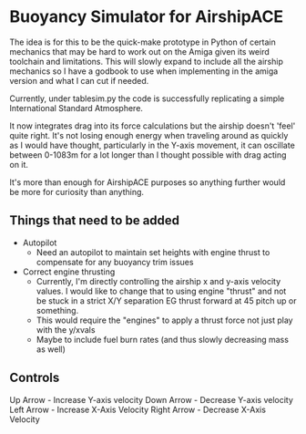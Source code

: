 # Buoyancy Simulator for AirshipACE

The idea is for this to be the quick-make prototype in Python of certain mechanics that may be hard to work out on the Amiga given its weird toolchain and limitations. This will slowly expand to include all the airship mechanics so I have a godbook to use when implementing in the amiga version and what I can cut if needed.

Currently, under tablesim.py the code is successfully replicating a simple International Standard Atmosphere.

It now integrates drag into its force calculations but the airship doesn't 'feel' quite right. It's not losing enough energy when traveling around as quickly as I would have thought, particularly in the Y-axis movement, it can oscillate between 0-1083m for a lot longer than I thought possible with drag acting on it.

It's more than enough for AirshipACE purposes so anything further would be more for curiosity than anything.

## Things that need to be added
 - Autopilot
      - Need an autopilot to maintain set heights with engine thrust to compensate for any buoyancy trim issues
 - Correct engine thrusting
      - Currently, I'm directly controlling the airship x and y-axis velocity values. I would like to change that to using engine "thrust" and not be stuck in a strict X/Y separation EG thrust forward at 45 pitch up or something.
      - This would require the "engines" to apply a thrust force not just play with the y/xvals
      - Maybe to include fuel burn rates (and thus slowly decreasing mass as well) 


## Controls ##
Up Arrow - Increase Y-axis velocity
Down Arrow - Decrease Y-axis velocity
Left Arrow - Increase  X-Axis Velocity
Right Arrow - Decrease X-Axis Velocity
